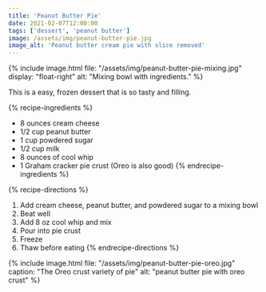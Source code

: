 ```yaml
---
title: 'Peanut Butter Pie'
date: 2021-02-07T12:00:00
tags: ['dessert', 'peanut butter']
image: /assets/img/peanut-butter-pie.jpg
image_alt: 'Peanut butter cream pie with slice removed'
---
```


{% include image.html
    file: "/assets/img/peanut-butter-pie-mixing.jpg"
    display: "float-right"
    alt: "Mixing bowl with ingredients."
%}

This is a easy, frozen dessert that is so tasty and filling.

{% recipe-ingredients %}
- 8 ounces cream cheese
- 1/2 cup peanut butter
- 1 cup powdered sugar
- 1/2 cup milk
- 8 ounces of cool whip
- 1 Graham cracker pie crust (Oreo is also good)
{% endrecipe-ingredients %}

{% recipe-directions %}
1. Add cream cheese, peanut butter, and powdered sugar to a mixing bowl
1. Beat well
1. Add 8 oz cool whip and mix
1. Pour into pie crust
1. Freeze
1. Thaw before eating
{% endrecipe-directions %}

{% include image.html
    file: "/assets/img/peanut-butter-pie-oreo.jpg"
    caption: "The Oreo crust variety of pie"
    alt: "peanut butter pie with oreo crust"
%}

